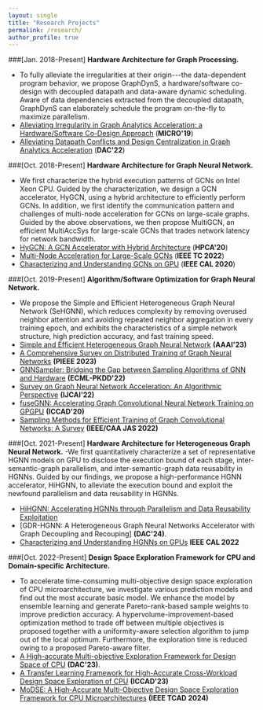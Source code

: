 ```yaml
---
layout: single
title: "Research Projects"
permalink: /research/
author_profile: true
---
```


###[Jan. 2018-Present] **Hardware Architecture for Graph Processing.**
- To fully alleviate the irregularities at their origin---the data-dependent program behavior, we propose GraphDynS, a hardware/software co-design with decoupled datapath and data-aware dynamic scheduling. Aware of data dependencies extracted from the decoupled datapath, GraphDynS can elaborately schedule the program on-the-fly to maximize parallelism.
- [Alleviating Irregularity in Graph Analytics Acceleration: a Hardware/Software Co-Design Approach](https://dl.acm.org/doi/10.1145/3352460.3358318) (**MICRO'19**)
- [Alleviating Datapath Conflicts and Design Centralization in Graph Analytics Acceleration](https://dl.acm.org/doi/abs/10.1145/3489517.3530524) (**DAC'22**)

###[Oct. 2018-Present] **Hardware Architecture for Graph Neural Network.**
- We first characterize the hybrid execution patterns of GCNs on Intel Xeon CPU. Guided by the characterization, we design a GCN accelerator, HyGCN, using a hybrid architecture to efficiently perform GCNs. In addition, we first identify the communication pattern and challenges of multi-node acceleration for GCNs on large-scale graphs. Guided by the above observations, we then propose MultiGCN, an efficient MultiAccSys for large-scale GCNs that trades network latency for network bandwidth. 
- [HyGCN: A GCN Accelerator with Hybrid Architecture](https://ieeexplore.ieee.org/abstract/document/9065592) (**HPCA'20**)
- [Multi-Node Acceleration for Large-Scale GCNs](https://ieeexplore.ieee.org/abstract/document/9893364) (**IEEE TC 2022**)
- [Characterizing and Understanding GCNs on GPU](https://ieeexplore.ieee.org/abstract/document/8976117) (**IEEE CAL 2020**)


###[Oct. 2019-Present] **Algorithm/Software Optimization for Graph Neural Network.**
- We propose the Simple and Efficient Heterogeneous Graph Neural Network (SeHGNN), which reduces complexity by removing overused neighbor attention and avoiding repeated neighbor aggregation in every training epoch, and exhibits the characteristics of a simple network structure, high prediction accuracy, and fast training speed.
- [Simple and Efficient Heterogeneous Graph Neural Network](https://ojs.aaai.org/index.php/AAAI/article/view/26283) **(AAAI'23)**
- [A Comprehensive Survey on Distributed Training of Graph Neural Networks](https://ieeexplore.ieee.org/abstract/document/10348966/) **(PIEEE 2023)**
- [GNNSampler: Bridging the Gap between Sampling Algorithms of GNN and Hardware](https://link.springer.com/chapter/10.1007/978-3-031-26419-1_30) **(ECML-PKDD'22)**
- [Survey on Graph Neural Network Acceleration: An Algorithmic Perspective](https://arxiv.org/abs/2202.04822) **(IJCAI'22)**
- [fuseGNN: Accelerating Graph Convolutional Neural Network Training on GPGPU](https://dl.acm.org/doi/abs/10.1145/3400302.3415610) **(ICCAD'20)**
- [Sampling Methods for Efficient Training of Graph Convolutional Networks: A Survey](https://ieeexplore.ieee.org/abstract/document/9601152/) **(IEEE/CAA JAS 2022)**
  

###[Oct. 2021-Present] **Hardware Architecture for Heterogeneous Graph Neural Network.**
-We first quantitatively characterize a set of representative HGNN models on GPU to disclose the execution bound of each stage, inter-semantic-graph parallelism, and inter-semantic-graph data reusability in HGNNs. Guided by our findings, we propose a high-performance HGNN accelerator, HiHGNN, to alleviate the execution bound and exploit the newfound parallelism and data reusability in HGNNs. 
- [HiHGNN: Accelerating HGNNs through Parallelism and Data Reusability Exploitation](https://arxiv.org/abs/2307.12765) 
- [GDR-HGNN: A Heterogeneous Graph Neural Networks Accelerator with Graph Decoupling and Recouping] **(DAC'24)**.
- [Characterizing and Understanding HGNNs on GPUs](https://ieeexplore.ieee.org/abstract/document/9855397/) **IEEE CAL 2022**


###[Oct. 2022-Present] **Design Space Exploration Framework for CPU and Domain-specific Architecture.**
- To accelerate time-consuming multi-objective design space exploration of CPU microarchitecture, we investigate various prediction models and find out the most accurate basic model. We enhance the model by ensemble learning and generate Pareto-rank-based sample weights to improve prediction accuracy. A hypervolume-improvement-based optimization method to trade off between multiple objectives is proposed together with a uniformity-aware selection algorithm to jump out of the local optimum. Furthermore, the exploration time is reduced owing to a proposed Pareto-aware filter.
- [A High-accurate Multi-objective Exploration Framework for Design Space of CPU](https://ieeexplore.ieee.org/abstract/document/10247790/) **(DAC'23)**.
- [A Transfer Learning Framework for High-Accurate Cross-Workload Design Space Exploration of CPU](https://ieeexplore.ieee.org/abstract/document/10323840/) **(ICCAD'23)**
- [MoDSE: A High-Accurate Multi-Objective Design Space Exploration Framework for CPU Microarchitectures](https://ieeexplore.ieee.org/abstract/document/10345735) **(IEEE TCAD 2024)**







